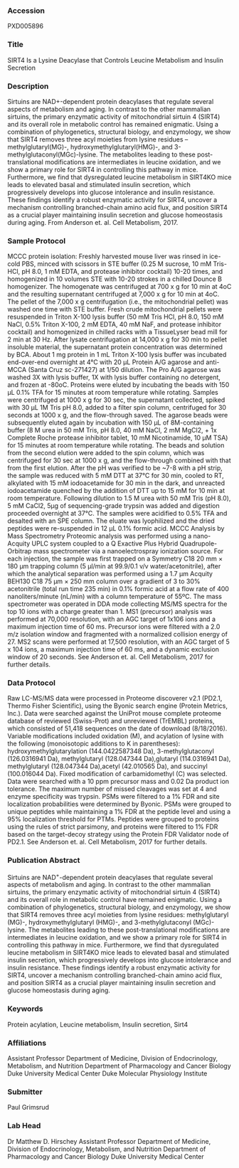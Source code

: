 ### Accession
PXD005896

### Title
SIRT4 Is a Lysine Deacylase that Controls Leucine Metabolism and Insulin Secretion

### Description
Sirtuins are NAD+-dependent protein deacylases that regulate several aspects of metabolism and aging. In contrast to the other mammalian sirtuins, the primary enzymatic activity of mitochondrial sirtuin 4 (SIRT4) and its overall role in metabolic control has remained enigmatic. Using a combination of phylogenetics, structural biology, and enzymology, we show that SIRT4 removes three acyl moieties from lysine residues – methylglutaryl(MG)-, hydroxymethylglutaryl(HMG)-, and 3-methylglutaconyl(MGc)-lysine. The metabolites leading to these post-translational modifications are intermediates in leucine oxidation, and we show a primary role for SIRT4 in controlling this pathway in mice. Furthermore, we find that dysregulated leucine metabolism in SIRT4KO mice leads to elevated basal and stimulated insulin secretion, which progressively develops into glucose intolerance and insulin resistance. These findings identify a robust enzymatic activity for SIRT4, uncover a mechanism controlling branched-chain amino acid flux, and position SIRT4 as a crucial player maintaining insulin secretion and glucose homeostasis during aging.  From Anderson et. al. Cell Metabolism, 2017.

### Sample Protocol
MCCC protein isolation:  Freshly harvested mouse liver was rinsed in ice-cold PBS, minced with scissors in STE buffer (0.25 M sucrose, 10 mM Tris-HCl, pH 8.0, 1 mM EDTA, and protease inhibitor cocktail) 10-20 times, and homogenized in 10 volumes STE with 10-20 strokes in a chilled Dounce B homogenizer. The homogenate was centrifuged at 700 x g for 10 min at 4oC and the resulting supernatant centrifuged at 7,000 x g for 10 min at 4oC. The pellet of the 7,000 x g centrifugation (i.e., the mitochondrial pellet) was washed one time with STE buffer. Fresh crude mitochondrial pellets were resuspended in Triton X-100 lysis buffer (50 mM Tris HCl, pH 8.0, 150 mM NaCl, 0.5% Triton X-100, 2 mM EDTA, 40 mM NaF, and protease inhibitor cocktail) and homogenized in chilled racks with a TissueLyser bead mill for 2 min at 30 Hz. After lysate centrifugation at 14,000 x g for 30 min to pellet insoluble material, the supernatant protein concentration was determined by BCA. About 1 mg protein in 1 mL Triton X-100 lysis buffer was incubated end-over-end overnight at 4°C with 20 µL Protein A/G agarose and anti-MCCA (Santa Cruz sc-271427) at 1/50 dilution. The Pro A/G agarose was washed 3X with lysis buffer, 1X with lysis buffer containing no detergent, and frozen at -80oC. Proteins were eluted by incubating the beads with 150 µL 0.1% TFA for 15 minutes at room temperature while rotating. Samples were centrifuged at 1000 x g for 30 sec, the supernatant collected, spiked with 30 µL 1M Tris pH 8.0, added to a filter spin column, centrifuged for 30 seconds at 1000 x g, and the flow-through saved. The agarose beads were subsequently eluted again by incubation with 150 µL of 8M-containing buffer (8 M urea in 50 mM Tris, pH 8.0, 40 mM NaCl, 2 mM MgCl2, + 1x Complete Roche protease inhibitor tablet, 10 mM Nicotinamide, 10 µM TSA) for 15 minutes at room temperature while rotating. The beads and solution from the second elution were added to the spin column, which was centrifuged for 30 sec at 1000 x g, and the flow-through combined with that from the first elution. After the pH was verified to be ~7-8 with a pH strip, the sample was reduced with 5 mM DTT at 37°C for 30 min, cooled to RT, alkylated with 15 mM iodoacetamide for 30 min in the dark, and unreacted iodoacetamide quenched by the addition of DTT up to 15 mM for 10 min at room temperature. Following dilution to 1.5 M urea with 50 mM Tris (pH 8.0), 5 mM CaCl2, 5µg of sequencing-grade trypsin was added and digestion proceeded overnight at 37°C. The samples were acidified to 0.5% TFA and desalted with an SPE column. The eluate was lyophilized and the dried peptides were re-suspended in 12 µL 0.1% formic acid.  MCCC Analysis by Mass Spectrometry Proteomic analysis was performed using a nano-Acquity UPLC system coupled to a Q Exactive Plus Hybrid Quadrupole-Orbitrap mass spectrometer via a nanoelectrospray ionization source. For each injection, the sample was first trapped on a Symmetry C18 20 mm × 180 µm trapping column (5 µl/min at 99.9/0.1 v/v water/acetonitrile), after which the analytical separation was performed using a 1.7 µm Acquity BEH130 C18 75 µm × 250 mm column over a gradient of 3 to 30% acetonitrile (total run time 235 min) in 0.1% formic acid at a flow rate of 400 nanoliters/minute (nL/min) with a column temperature of 55ºC. The mass spectrometer was operated in DDA mode collecting MS/MS spectra for the top 10 ions with a charge greater than 1. MS1 (precursor) analysis was performed at 70,000 resolution, with an AGC target of 1x106 ions and a maximum injection time of 60 ms. Precursor ions were filtered with a 2.0 m/z isolation window and fragmented with a normalized collision energy of 27. MS2 scans were performed at 17,500 resolution, with an AGC target of 5 x 104 ions, a maximum injection time of 60 ms, and a dynamic exclusion window of 20 seconds.  See Anderson et. al. Cell Metabolism, 2017 for further details.

### Data Protocol
Raw LC-MS/MS data were processed in Proteome discoverer v2.1 (PD2.1, Thermo Fisher Scientific), using the Byonic search engine (Protein Metrics, Inc.).  Data were searched against the UniProt mouse complete proteome database of reviewed (Swiss-Prot) and unreviewed (TrEMBL) proteins, which consisted of 51,418 sequences on the date of download (8/18/2016).  Variable modifications included oxidation (M), and acylation of lysine with the following (monoisotopic additions to K in parentheses):  hydroxymethylglutarylation (144.0422587348 Da), 3-methylglutaconyl (126.0316941 Da), methylglutaryl (128.047344 Da),glutaryl (114.0316941 Da), methylglutaryl (128.047344 Da),acetyl (42.010565 Da), and succinyl (100.016044 Da).  Fixed modification of carbamidomethyl (C) was selected.  Data were searched with a 10 ppm precursor mass and 0.02 Da product ion tolerance.  The maximum number of missed cleavages was set at 4 and enzyme specificity was trypsin.  PSMs were filtered to a 1% FDR and site localization probabilities were determined by Byonic.  PSMs were grouped to unique peptides while maintaining a 1% FDR at the peptide level and using a 95% localization threshold for PTMs.  Peptides were grouped to proteins using the rules of strict parsimony, and proteins were filtered to 1% FDR based on the target-decoy strategy using the Protein FDR Validator node of PD2.1.  See Anderson et. al. Cell Metabolism, 2017 for further details.

### Publication Abstract
Sirtuins are NAD<sup>+</sup>-dependent protein deacylases that regulate several aspects of metabolism and aging. In contrast to the other mammalian sirtuins, the primary enzymatic activity of mitochondrial sirtuin 4 (SIRT4) and its overall role in metabolic control have remained enigmatic. Using a combination of phylogenetics, structural biology, and enzymology, we show that SIRT4 removes three acyl moieties from lysine residues: methylglutaryl (MG)-, hydroxymethylglutaryl (HMG)-, and 3-methylglutaconyl (MGc)-lysine. The metabolites leading to these post-translational modifications are intermediates in&#xa0;leucine oxidation, and we show a primary role for&#xa0;SIRT4 in controlling this pathway in mice. Furthermore, we find that dysregulated leucine metabolism in SIRT4KO mice leads to elevated basal and stimulated insulin secretion, which progressively develops into glucose intolerance and insulin resistance. These findings identify a robust enzymatic activity for SIRT4, uncover a mechanism controlling branched-chain amino acid flux, and position SIRT4 as a crucial player maintaining insulin secretion and glucose homeostasis during aging.

### Keywords
Protein acylation, Leucine metabolism, Insulin secretion, Sirt4

### Affiliations
Assistant Professor Department of Medicine, Division of Endocrinology, Metabolism, and Nutrition Department of Pharmacology and Cancer Biology Duke University Medical Center
Duke Molecular Physiology Institute

### Submitter
Paul Grimsrud

### Lab Head
Dr Matthew D. Hirschey
Assistant Professor Department of Medicine, Division of Endocrinology, Metabolism, and Nutrition Department of Pharmacology and Cancer Biology Duke University Medical Center


